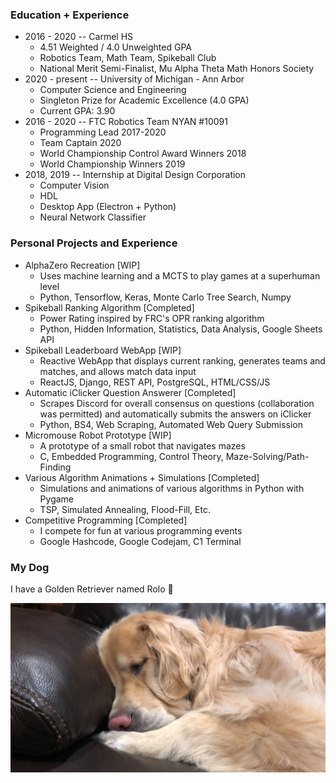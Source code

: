 ### Education + Experience

- 2016 - 2020 -- Carmel HS
  - 4.51 Weighted / 4.0 Unweighted GPA
  - Robotics Team, Math Team, Spikeball Club
  - National Merit Semi-Finalist, Mu Alpha Theta Math Honors Society
- 2020 - present -- University of Michigan - Ann Arbor
  - Computer Science and Engineering
  - Singleton Prize for Academic Excellence (4.0 GPA)
  - Current GPA: 3.90
- 2016 - 2020 -- FTC Robotics Team NYAN #10091
    - Programming Lead 2017-2020
    - Team Captain 2020
    - World Championship Control Award Winners 2018
    - World Championship Winners 2019
- 2018, 2019 -- Internship at Digital Design Corporation
  - Computer Vision
  - HDL
  - Desktop App (Electron + Python)
  - Neural Network Classifier
### Personal Projects and Experience
- AlphaZero Recreation [WIP]
  - Uses machine learning and a MCTS to play games at a superhuman level
  - Python, Tensorflow, Keras, Monte Carlo Tree Search, Numpy
- Spikeball Ranking Algorithm [Completed]
  - Power Rating inspired by FRC's OPR ranking algorithm
  - Python, Hidden Information, Statistics, Data Analysis, Google Sheets API
- Spikeball Leaderboard WebApp [WIP]
  - Reactive WebApp that displays current ranking, generates teams and matches, and allows match data input
  - ReactJS, Django, REST API, PostgreSQL, HTML/CSS/JS
- Automatic iClicker Question Answerer [Completed]
  - Scrapes Discord for overall consensus on questions (collaboration was permitted) and automatically submits the answers on iClicker
  - Python, BS4, Web Scraping, Automated Web Query Submission
- Micromouse Robot Prototype [WIP]
  - A prototype of a small robot that navigates mazes
  - C, Embedded Programming, Control Theory, Maze-Solving/Path-Finding
- Various Algorithm Animations + Simulations [Completed]
  - Simulations and animations of various algorithms in Python with Pygame
  - TSP, Simulated Annealing, Flood-Fill, Etc.
- Competitive Programming [Completed]
  - I compete for fun at various programming events
  - Google Hashcode, Google Codejam, C1 Terminal

### My Dog
I have a Golden Retriever named Rolo 🐶

![Rolo](./Rolo.JPG)
